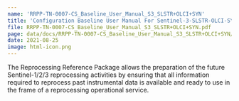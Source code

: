 ```yaml
---
name: 'RRPP-TN-0007-CS_Baseline_User_Manual_S3_SLSTR+OLCI+SYN'
title: 'Configuration Baseline User Manual For Sentinel-3-SLSTR-OLCI-SYN'
file: RRPP-TN-0007-CS_Baseline_User_Manual_S3_SLSTR+OLCI+SYN.pdf
page: data/docs/RRPP-TN-0007-CS_Baseline_User_Manual_S3_SLSTR+OLCI+SYN/RRPP-TN-0007-CS_Baseline_User_Manual_S3_SLSTR+OLCI+SYN.html
date: 2021-08-25
image: html-icon.png
---
```

The Reprocessing Reference Package allows the preparation of the future Sentinel-1/2/3 reprocessing activities by ensuring that all information required to reprocess past instrumental data is available and ready to use in the frame of a reprocessing operational service.
